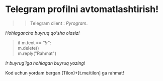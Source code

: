 # Telegram profilni avtomatlashtirish!

>> Telegram client : _Pyrogram_.

*Hohlagancha buyruq qo'sha olasiz!*


>if m.text == "!r":<br>
>   m.delete()<br>
>   m.reply("Rahmat")

_!r buyrug'iga hohlagan buyruq yozing!_

Kod uchun yordam bergan (Tilon)+[t.me/tilon] ga rahmat!
